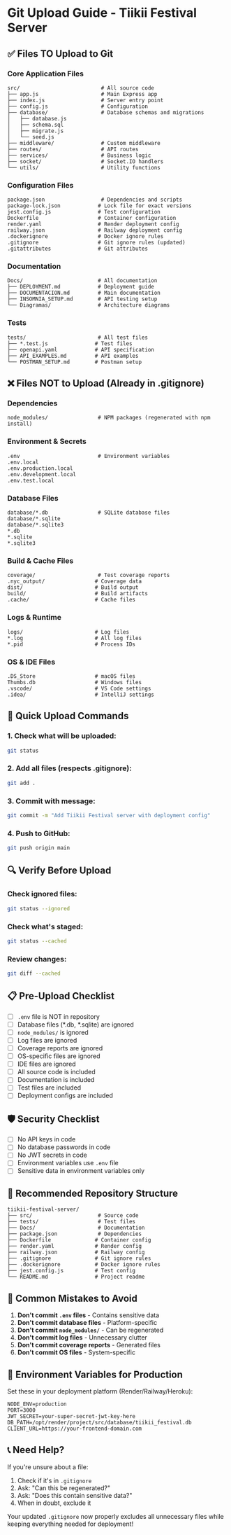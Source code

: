 # Git Upload Guide - Tiikii Festival Server

## ✅ Files TO Upload to Git

### **Core Application Files**
```
src/                          # All source code
├── app.js                    # Main Express app
├── index.js                  # Server entry point
├── config.js                 # Configuration
├── database/                 # Database schemas and migrations
│   ├── database.js
│   ├── schema.sql
│   ├── migrate.js
│   └── seed.js
├── middleware/               # Custom middleware
├── routes/                   # API routes
├── services/                 # Business logic
├── socket/                   # Socket.IO handlers
└── utils/                    # Utility functions
```

### **Configuration Files**
```
package.json                  # Dependencies and scripts
package-lock.json            # Lock file for exact versions
jest.config.js               # Test configuration
Dockerfile                   # Container configuration
render.yaml                  # Render deployment config
railway.json                 # Railway deployment config
.dockerignore                # Docker ignore rules
.gitignore                   # Git ignore rules (updated)
.gitattributes               # Git attributes
```

### **Documentation**
```
Docs/                        # All documentation
├── DEPLOYMENT.md            # Deployment guide
├── DOCUMENTACION.md         # Main documentation
├── INSOMNIA_SETUP.md        # API testing setup
└── Diagramas/               # Architecture diagrams
```

### **Tests**
```
tests/                       # All test files
├── *.test.js               # Test files
├── openapi.yaml            # API specification
├── API_EXAMPLES.md         # API examples
└── POSTMAN_SETUP.md        # Postman setup
```

## ❌ Files NOT to Upload (Already in .gitignore)

### **Dependencies**
```
node_modules/                # NPM packages (regenerated with npm install)
```

### **Environment & Secrets**
```
.env                         # Environment variables
.env.local
.env.production.local
.env.development.local
.env.test.local
```

### **Database Files**
```
database/*.db                # SQLite database files
database/*.sqlite
database/*.sqlite3
*.db
*.sqlite
*.sqlite3
```

### **Build & Cache Files**
```
coverage/                    # Test coverage reports
.nyc_output/                # Coverage data
dist/                       # Build output
build/                      # Build artifacts
.cache/                     # Cache files
```

### **Logs & Runtime**
```
logs/                       # Log files
*.log                       # All log files
*.pid                       # Process IDs
```

### **OS & IDE Files**
```
.DS_Store                   # macOS files
Thumbs.db                   # Windows files
.vscode/                    # VS Code settings
.idea/                      # IntelliJ settings
```

## 🚀 Quick Upload Commands

### **1. Check what will be uploaded:**
```bash
git status
```

### **2. Add all files (respects .gitignore):**
```bash
git add .
```

### **3. Commit with message:**
```bash
git commit -m "Add Tiikii Festival server with deployment config"
```

### **4. Push to GitHub:**
```bash
git push origin main
```

## 🔍 Verify Before Upload

### **Check ignored files:**
```bash
git status --ignored
```

### **Check what's staged:**
```bash
git status --cached
```

### **Review changes:**
```bash
git diff --cached
```

## 📋 Pre-Upload Checklist

- [ ] `.env` file is NOT in repository
- [ ] Database files (*.db, *.sqlite) are ignored
- [ ] `node_modules/` is ignored
- [ ] Log files are ignored
- [ ] Coverage reports are ignored
- [ ] OS-specific files are ignored
- [ ] IDE files are ignored
- [ ] All source code is included
- [ ] Documentation is included
- [ ] Test files are included
- [ ] Deployment configs are included

## 🛡️ Security Checklist

- [ ] No API keys in code
- [ ] No database passwords in code
- [ ] No JWT secrets in code
- [ ] Environment variables use `.env` file
- [ ] Sensitive data in environment variables only

## 📁 Recommended Repository Structure

```
tiikii-festival-server/
├── src/                     # Source code
├── tests/                   # Test files
├── Docs/                    # Documentation
├── package.json             # Dependencies
├── Dockerfile              # Container config
├── render.yaml             # Render config
├── railway.json            # Railway config
├── .gitignore              # Git ignore rules
├── .dockerignore           # Docker ignore rules
├── jest.config.js          # Test config
└── README.md               # Project readme
```

## 🚨 Common Mistakes to Avoid

1. **Don't commit `.env` files** - Contains sensitive data
2. **Don't commit database files** - Platform-specific
3. **Don't commit `node_modules/`** - Can be regenerated
4. **Don't commit log files** - Unnecessary clutter
5. **Don't commit coverage reports** - Generated files
6. **Don't commit OS files** - System-specific

## 🔧 Environment Variables for Production

Set these in your deployment platform (Render/Railway/Heroku):

```env
NODE_ENV=production
PORT=3000
JWT_SECRET=your-super-secret-jwt-key-here
DB_PATH=/opt/render/project/src/database/tiikii_festival.db
CLIENT_URL=https://your-frontend-domain.com
```

## 📞 Need Help?

If you're unsure about a file:
1. Check if it's in `.gitignore`
2. Ask: "Can this be regenerated?"
3. Ask: "Does this contain sensitive data?"
4. When in doubt, exclude it

Your updated `.gitignore` now properly excludes all unnecessary files while keeping everything needed for deployment!
